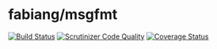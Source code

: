 # fabiang/msgfmt

[![Build Status](https://travis-ci.org/fabiang/msgfmt.svg?branch=master)](https://travis-ci.org/fabiang/msgfmt) [![Scrutinizer Code Quality](https://scrutinizer-ci.com/g/fabiang/msgfmt/badges/quality-score.png?b=master)](https://scrutinizer-ci.com/g/fabiang/msgfmt/?branch=master) [![Coverage Status](https://coveralls.io/repos/fabiang/msgfmt/badge.png)](https://coveralls.io/r/fabiang/msgfmt)
